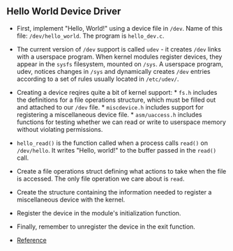 ## Hello World Device Driver

+ First, implement "Hello, World!" using a device file in `/dev`. 
  Name of this file: `/dev/hello_world`. The program is `hello_dev.c`.

+ The current version of `/dev` support is called `udev` - it creates
 `/dev` links with a userspace program. When kernel modules register
  devices, they appear in the `sysfs` filesystem, mounted on `/sys`. 
  A userspace program, udev, notices changes in `/sys` and dynamically 
  creates `/dev` entries according to a set of rules usually located in `/etc/udev/`.
  
+ Creating a device reqires quite a bit of kernel support: 
      * `fs.h` includes the 
         definitions for a file operations structure, which must be filled out and 
         attached to our `/dev` file. 
      * `miscdevice.h` includes support for registering a miscellaneous device file.
      * `asm/uaccess.h` includes functions for testing whether we can read or write 
         to userspace memory without violating permissions.
         
+ `hello_read()` is the function called when a process calls `read()` on `/dev/hello`. 
   It writes "Hello, world!" to the buffer passed in the `read()` call.
   
   
+ Create a file operations struct defining what actions to take when the file is accessed. 
  The only file operation we care about is `read`.
  
+ Create the structure containing the information needed to register a miscellaneous device 
  with the kernel.
  
+ Register the device in the module's initialization function.

+ Finally, remember to unregister the device in the exit function.

+  [Reference](http://www.linuxdevcenter.com/lpt/a/7060)

   